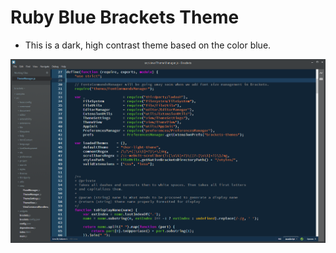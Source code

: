 Ruby Blue Brackets Theme
==========================

* This is a dark, high contrast theme based on the color blue.


![RubyBlue ss](RubyBlueThemeScreenshot.png)